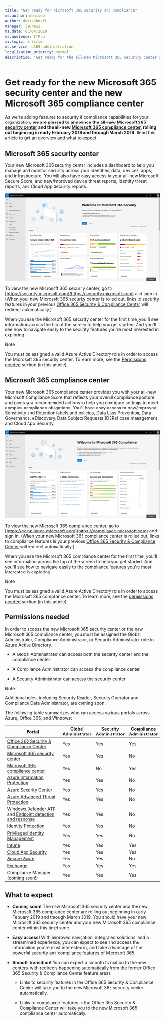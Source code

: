 ```yaml
---
title: "Get ready for Microsoft 365 security and compliance"
ms.author: deniseb
author: denisebmsft
manager: laurawi
ms.date: 01/04/2019
ms.audience: ITPro
ms.topic: article
ms.service: o365-administration
localization_priority: Normal
description: "Get ready for the all-new Microsoft 365 security center and compliance center"
---
```


# Get ready for the new Microsoft 365 security center and the new Microsoft 365 compliance center

As we're adding features to security & compliance capabilities for your organization, **we are pleased to announce the all-new [Microsoft 365 security center](#microsoft-365-security-center) and the all-new [Microsoft 365 compliance center](#microsoft-365-compliance-center), rolling out beginning in early February 2019 and through March 2019**. Read this article to get an overview and what to expect.

## Microsoft 365 security center

Your new Microsoft 365 security center includes a dashboard to help you manage and monitor security across your identities, data, devices, apps, and infrastructure. You will also have easy access to your all-new Microsoft Secure Score, and new/improved device threat reports, identity threat reports, and Cloud App Security reports. 

![New Microsoft 365 security center](media/m365-security-center.png)

To view the new Microsoft 365 security center, go to [https://security.microsoft.com](https://security.microsoft.com) and sign in. (When your new Microsoft 365 security center is rolled out, links to security features in your previous [Office 365 Security & Compliance Center](https://protection.office.com) will redirect automatically.) 

When you use the Microsoft 365 security center for the first time, you'll see information across the top of the screen to help you get started. And you'll see how to navigate easily to the security features you're most interested in exploring.

> [!NOTE]
> You must be assigned a valid Azure Active Directory role in order to access the Microsoft 365 security center. To learn more, see the [Permissions needed](#permissions-needed) section (in this article).

## Microsoft 365 compliance center

Your new Microsoft 365 compliance center provides you with your all-new Microsoft Compliance Score that reflects your overall compliance posture and gives you recommended actions to help you configure settings to meet complex compliance obligations. You’ll have easy access to new/improved Sensitivity and Retention labels and policies, Data Loss Prevention, Data Governance, eDiscovery, Data Subject Requests (DSRs) case management and Cloud App Security.

![Microsoft 365 compliance center](media/m365-compliance-center.png)

To view the new Microsoft 365 compliance center, go to [https://compliance.microsoft.com](https://compliance.microsoft.com) and sign in. (When your new Microsoft 365 compliance center is rolled out, links to compliance features in your previous [Office 365 Security & Compliance Center](https://protection.office.com) will redirect automatically.) 

When you use the Microsoft 365 compliance center for the first time, you'll see information across the top of the screen to help you get started. And you'll see how to navigate easily to the compliance features you're most interested in exploring.

> [!NOTE]
> You must be assigned a valid Azure Active Directory role in order to access the Microsoft 365 compliance center. To learn more, see the [permissions needed](#permissions-needed-to-access-the-new-security-center-and-the-new-compliance-center) section (in this article).

## Permissions needed

In order to access the new Microsoft 365 security center or the new Microsoft 365 compliance center, you must be assigned the Global Administrator, Compliance Administrator, or Security Administrator role in Azure Active Directory.

- A Global Administrator can access both the security center and the compliance center

- A Compliance Administrator can access the compliance center

- A Security Administrator can access the security center

> [!NOTE]
> Additional roles, including Security Reader, Security Operator and Compliance Data Administrator, are coming soon.

The following table summarizes who can access various portals across Azure, Office 365, and Windows:

|Portal  |Global<br/>Administrator  |Security <br/>Administrator  |Compliance<br/>Administrator  |
|---------|---------|---------|---------|
|[Office 365 Security & Compliance Center](https://protection.office.com) |Yes |Yes  |Yes |
|[Microsoft 365 security center](https://security.microsoft.com) |Yes  | Yes  | No        |
|[Microsoft 365 compliance center](https://compliance.microsoft.com) | Yes | No | Yes |
|[Azure Information Protection](https://docs.microsoft.com/azure/information-protection) |Yes |Yes |No |
|[Azure Security Center](https://docs.microsoft.com/azure/security-center/)  |Yes |Yes |No |
|[Azure Advanced Threat Protection](https://docs.microsoft.com/azure-advanced-threat-protection/what-is-atp)  |Yes |Yes |No |
|[Windows Defender ATP](https://docs.microsoft.com/windows/security/threat-protection/windows-defender-atp/windows-defender-advanced-threat-protection?ocid=tia-260153000#windows-defender-atp) and  [Endpoint detection and response](https://docs.microsoft.com/windows/security/threat-protection/windows-defender-atp/overview-endpoint-detection-response)     |Yes |Yes |No |
|[Identity Protection](https://docs.microsoft.com/azure/active-directory/identity-protection)     |Yes |Yes |No |
|[Privileged Identity Management](https://docs.microsoft.com/azure/active-directory/privileged-identity-management)     |Yes |Yes |No |
|[Intune](https://docs.microsoft.com/intune)     |Yes |Yes |Yes |
|[Cloud App Security](https://docs.microsoft.com/cloud-app-security/)     |Yes |Yes |Yes |
|[Secure Score](https://docs.microsoft.com/office365/securitycompliance/office-365-secure-score)     |Yes |Yes |No |
|[Exchange](https://docs.microsoft.com/exchange/)     |Yes |Yes |Yes |
|Compliance Manager (coming soon!) |Yes | Yes |Yes  |

## What to expect

- **Coming soon!** The new Microsoft 365 security center and the new Microsoft 365 compliance center are rolling out beginning in early Febuary 2019 and through March 2019. You should have your new Microsoft 365 security center and your new Microsoft 365 compliance center within this timeframe.

- **Easy access!** With improved navigation, integrated solutions, and a streamlined experience, you can expect to see and access the information you're most interested in, and take advantage of the powerful security and compliance features of Microsoft 365.

- **Smooth transition!** You can expect a smooth transition to the new centers, with redirects happening automatically from the former Office 365 Security & Compliance Center feature areas. 

    - Links to security features in the Office 365 Security & Compliance Center will take you to the new Microsoft 365 security center automatically. 

    - Links to compliance features in the Office 365 Security & Compliance Center will take you to the new Microsoft 365 compliance center automatically.





